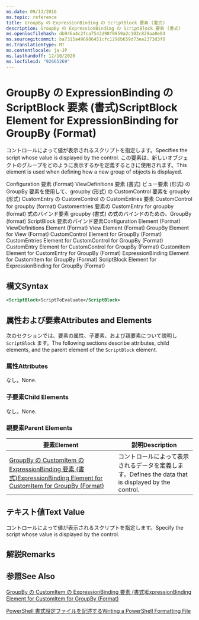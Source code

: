 ```yaml
---
ms.date: 09/13/2016
ms.topic: reference
title: GroupBy の ExpressionBinding の ScriptBlock 要素 (書式)
description: GroupBy の ExpressionBinding の ScriptBlock 要素 (書式)
ms.openlocfilehash: db946a4c2fca7543d98f0859a2c102c829aa0e04
ms.sourcegitcommit: ba7315a496986451cfc1296b659d73ea2373d3f0
ms.translationtype: MT
ms.contentlocale: ja-JP
ms.lasthandoff: 12/10/2020
ms.locfileid: "92665269"
---
```

# <a name="scriptblock-element-for-expressionbinding-for-groupby-format"></a><span data-ttu-id="c0faf-103">GroupBy の ExpressionBinding の ScriptBlock 要素 (書式)</span><span class="sxs-lookup"><span data-stu-id="c0faf-103">ScriptBlock Element for ExpressionBinding for GroupBy (Format)</span></span>

<span data-ttu-id="c0faf-104">コントロールによって値が表示されるスクリプトを指定します。</span><span class="sxs-lookup"><span data-stu-id="c0faf-104">Specifies the script whose value is displayed by the control.</span></span> <span data-ttu-id="c0faf-105">この要素は、新しいオブジェクトのグループをどのように表示するかを定義するときに使用されます。</span><span class="sxs-lookup"><span data-stu-id="c0faf-105">This element is used when defining how a new group of objects is displayed.</span></span>

<span data-ttu-id="c0faf-106">Configuration 要素 (Format) ViewDefinitions 要素 (書式) ビュー要素 (形式) の GroupBy 要素を使用して、groupby (形式) の CustomControl 要素を groupby (形式) CustomEntry の CustomControl の CustomEntries 要素 CustomControl for groupby (format) Customentries 要素の CustomEntry for groupby (format) 式のバインド要素 groupby (書式) の式のバインドのための、GroupBy (format) ScriptBlock 要素のバインド要素</span><span class="sxs-lookup"><span data-stu-id="c0faf-106">Configuration Element (Format) ViewDefinitions Element (Format) View Element (Format) GroupBy Element for View (Format) CustomControl Element for GroupBy (Format) CustomEntries Element for CustomControl for GroupBy (Format) CustomEntry Element for CustomControl for GroupBy (Format) CustomItem Element for CustomEntry for GroupBy (Format) ExpressionBinding Element for CustomItem for GroupBy (Format) ScriptBlock Element for ExpressionBinding for GroupBy (Format)</span></span>

## <a name="syntax"></a><span data-ttu-id="c0faf-107">構文</span><span class="sxs-lookup"><span data-stu-id="c0faf-107">Syntax</span></span>

```xml
<ScriptBlock>ScriptToEvaluate</ScriptBlock>
```

## <a name="attributes-and-elements"></a><span data-ttu-id="c0faf-108">属性および要素</span><span class="sxs-lookup"><span data-stu-id="c0faf-108">Attributes and Elements</span></span>

<span data-ttu-id="c0faf-109">次のセクションでは、要素の属性、子要素、および親要素について説明し `ScriptBlock` ます。</span><span class="sxs-lookup"><span data-stu-id="c0faf-109">The following sections describe attributes, child elements, and the parent element of the `ScriptBlock` element.</span></span>

### <a name="attributes"></a><span data-ttu-id="c0faf-110">属性</span><span class="sxs-lookup"><span data-stu-id="c0faf-110">Attributes</span></span>

<span data-ttu-id="c0faf-111">なし。</span><span class="sxs-lookup"><span data-stu-id="c0faf-111">None.</span></span>

### <a name="child-elements"></a><span data-ttu-id="c0faf-112">子要素</span><span class="sxs-lookup"><span data-stu-id="c0faf-112">Child Elements</span></span>

<span data-ttu-id="c0faf-113">なし。</span><span class="sxs-lookup"><span data-stu-id="c0faf-113">None.</span></span>

### <a name="parent-elements"></a><span data-ttu-id="c0faf-114">親要素</span><span class="sxs-lookup"><span data-stu-id="c0faf-114">Parent Elements</span></span>

|<span data-ttu-id="c0faf-115">要素</span><span class="sxs-lookup"><span data-stu-id="c0faf-115">Element</span></span>|<span data-ttu-id="c0faf-116">説明</span><span class="sxs-lookup"><span data-stu-id="c0faf-116">Description</span></span>|
|-------------|-----------------|
|[<span data-ttu-id="c0faf-117">GroupBy の CustomItem の ExpressionBinding 要素 (書式)</span><span class="sxs-lookup"><span data-stu-id="c0faf-117">ExpressionBinding Element for CustomItem for GroupBy (Format)</span></span>](./expressionbinding-element-for-customitem-for-groupby-format.md)|<span data-ttu-id="c0faf-118">コントロールによって表示されるデータを定義します。</span><span class="sxs-lookup"><span data-stu-id="c0faf-118">Defines the data that is displayed by the control.</span></span>|

## <a name="text-value"></a><span data-ttu-id="c0faf-119">テキスト値</span><span class="sxs-lookup"><span data-stu-id="c0faf-119">Text Value</span></span>

<span data-ttu-id="c0faf-120">コントロールによって値が表示されるスクリプトを指定します。</span><span class="sxs-lookup"><span data-stu-id="c0faf-120">Specify the script whose value is displayed by the control.</span></span>

## <a name="remarks"></a><span data-ttu-id="c0faf-121">解説</span><span class="sxs-lookup"><span data-stu-id="c0faf-121">Remarks</span></span>

## <a name="see-also"></a><span data-ttu-id="c0faf-122">参照</span><span class="sxs-lookup"><span data-stu-id="c0faf-122">See Also</span></span>

[<span data-ttu-id="c0faf-123">GroupBy の CustomItem の ExpressionBinding 要素 (書式)</span><span class="sxs-lookup"><span data-stu-id="c0faf-123">ExpressionBinding Element for CustomItem for GroupBy (Format)</span></span>](./expressionbinding-element-for-customitem-for-groupby-format.md)

[<span data-ttu-id="c0faf-124">PowerShell 書式設定ファイルを記述する</span><span class="sxs-lookup"><span data-stu-id="c0faf-124">Writing a PowerShell Formatting File</span></span>](./writing-a-powershell-formatting-file.md)

